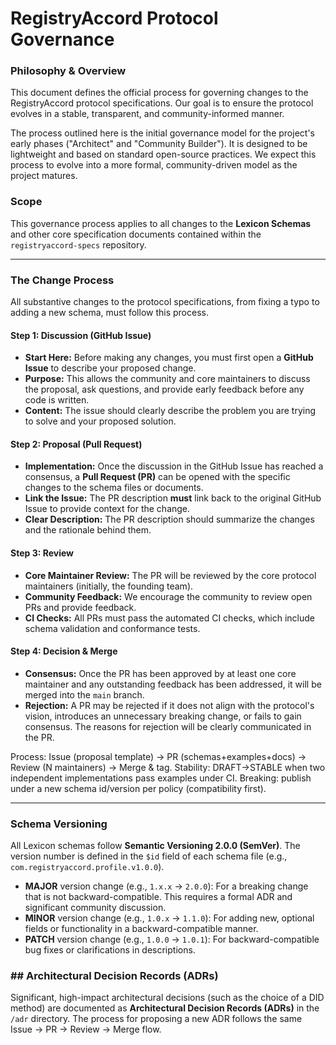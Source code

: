 # RegistryAccord Protocol Governance

### Philosophy & Overview

This document defines the official process for governing changes to the RegistryAccord protocol specifications. Our goal is to ensure the protocol evolves in a stable, transparent, and community-informed manner.

The process outlined here is the initial governance model for the project's early phases ("Architect" and "Community Builder"). It is designed to be lightweight and based on standard open-source practices. We expect this process to evolve into a more formal, community-driven model as the project matures.

### Scope

This governance process applies to all changes to the **Lexicon Schemas** and other core specification documents contained within the `registryaccord-specs` repository.

---

### The Change Process

All substantive changes to the protocol specifications, from fixing a typo to adding a new schema, must follow this process.

#### **Step 1: Discussion (GitHub Issue)**

* **Start Here:** Before making any changes, you must first open a **GitHub Issue** to describe your proposed change.
* **Purpose:** This allows the community and core maintainers to discuss the proposal, ask questions, and provide early feedback before any code is written.
* **Content:** The issue should clearly describe the problem you are trying to solve and your proposed solution.

#### **Step 2: Proposal (Pull Request)**

* **Implementation:** Once the discussion in the GitHub Issue has reached a consensus, a **Pull Request (PR)** can be opened with the specific changes to the schema files or documents.
* **Link the Issue:** The PR description **must** link back to the original GitHub Issue to provide context for the change.
* **Clear Description:** The PR description should summarize the changes and the rationale behind them.

#### **Step 3: Review**

* **Core Maintainer Review:** The PR will be reviewed by the core protocol maintainers (initially, the founding team).
* **Community Feedback:** We encourage the community to review open PRs and provide feedback.
* **CI Checks:** All PRs must pass the automated CI checks, which include schema validation and conformance tests.

#### **Step 4: Decision & Merge**

* **Consensus:** Once the PR has been approved by at least one core maintainer and any outstanding feedback has been addressed, it will be merged into the `main` branch.
* **Rejection:** A PR may be rejected if it does not align with the protocol's vision, introduces an unnecessary breaking change, or fails to gain consensus. The reasons for rejection will be clearly communicated in the PR.

Process: Issue (proposal template) → PR (schemas+examples+docs) → Review (N maintainers) → Merge & tag. Stability: DRAFT→STABLE when two independent implementations pass examples under CI. Breaking: publish under a new schema id/version per policy (compatibility first). 

---

### Schema Versioning

All Lexicon schemas follow **Semantic Versioning 2.0.0 (SemVer)**. The version number is defined in the `$id` field of each schema file (e.g., `com.registryaccord.profile.v1.0.0`).

* **MAJOR** version change (e.g., `1.x.x` -> `2.0.0`): For a breaking change that is not backward-compatible. This requires a formal ADR and significant community discussion.
* **MINOR** version change (e.g., `1.0.x` -> `1.1.0`): For adding new, optional fields or functionality in a backward-compatible manner.
* **PATCH** version change (e.g., `1.0.0` -> `1.0.1`): For backward-compatible bug fixes or clarifications in descriptions.

### ## Architectural Decision Records (ADRs)

Significant, high-impact architectural decisions (such as the choice of a DID method) are documented as **Architectural Decision Records (ADRs)** in the `/adr` directory. The process for proposing a new ADR follows the same Issue -> PR -> Review -> Merge flow.
